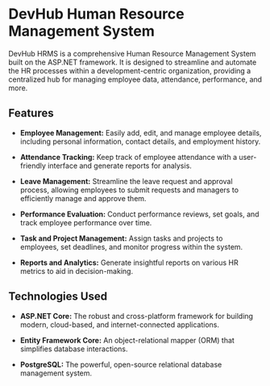 # DevHub Human Resource Management System

DevHub HRMS is a comprehensive Human Resource Management System built on the ASP.NET framework. It is designed to streamline and automate the HR processes within a development-centric organization, providing a centralized hub for managing employee data, attendance, performance, and more.

## Features

- **Employee Management:** Easily add, edit, and manage employee details, including personal information, contact details, and employment history.

- **Attendance Tracking:** Keep track of employee attendance with a user-friendly interface and generate reports for analysis.

- **Leave Management:** Streamline the leave request and approval process, allowing employees to submit requests and managers to efficiently manage and approve them.

- **Performance Evaluation:** Conduct performance reviews, set goals, and track employee performance over time.

- **Task and Project Management:** Assign tasks and projects to employees, set deadlines, and monitor progress within the system.

- **Reports and Analytics:** Generate insightful reports on various HR metrics to aid in decision-making.

## Technologies Used

- **ASP.NET Core:** The robust and cross-platform framework for building modern, cloud-based, and internet-connected applications.

- **Entity Framework Core:** An object-relational mapper (ORM) that simplifies database interactions.

- **PostgreSQL:** The powerful, open-source relational database management system.

